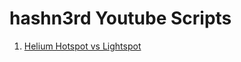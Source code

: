 # hashn3rd Youtube Scripts

1. [Helium Hotspot vs Lightspot](./scripts/01_Helium_Hotspot_vs_Lightspot_Script.md)
